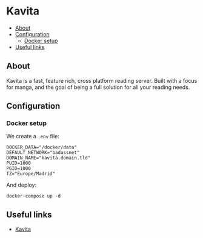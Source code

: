 # Kavita

- [About](#about)
- [Configuration](#configuration)
  * [Docker setup](#docker-setup)
- [Useful links](#useful-links)

## About

Kavita is a fast, feature rich, cross platform reading server. Built with a
focus for manga, and the goal of being a full solution for all your reading
needs.

## Configuration

### Docker setup

We create a `.env` file:

```shell
DOCKER_DATA="/docker/data"
DEFAULT_NETWORK="badassnet"
DOMAIN_NAME="kavita.domain.tld"
PUID=1000
PGID=1000
TZ="Europe/Madrid"
```

And deploy:

    docker-compose up -d

## Useful links

- [Kavita](https://www.kavitareader.com)
